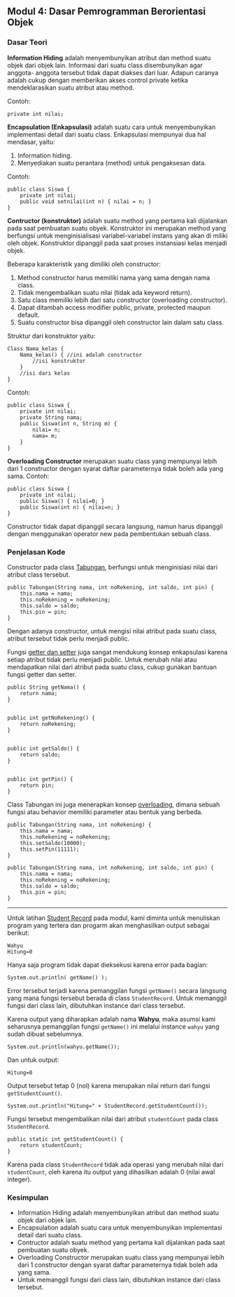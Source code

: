 
## Modul 4: Dasar Pemrogramman Berorientasi Objek
 
### Dasar Teori
**Information Hiding** adalah menyembunyikan atribut dan method suatu
objek dari objek lain. Informasi dari suatu class disembunyikan agar anggota- anggota tersebut tidak dapat diakses dari luar. Adapun caranya adalah cukup dengan memberikan akses control private ketika mendeklarasikan suatu atribut atau method. 

Contoh:
```
private int nilai;
```

**Encapsulation (Enkapsulasi)** adalah suatu cara untuk menyembunyikan implementasi detail dari suatu class. Enkapsulasi mempunyai dua hal mendasar, yaitu:
1. Information hiding.  
2. Menyediakan suatu perantara (method) untuk pengaksesan data.

Contoh:
```
public class Siswa {  
	private int nilai;  
	public void setnilai(int n) { nilai = n; }  
}
```

**Contructor (konstruktor)** adalah suatu method yang pertama kali dijalankan pada saat pembuatan suatu obyek. Konstruktor ini merupakan method yang berfungsi untuk menginisialisasi variabel-variabel instans yang akan di miliki oleh objek. Konstruktor dipanggil pada saat proses instansiasi kelas menjadi objek. 

Beberapa karakteristik yang dimiliki oleh constructor:
1.  Method constructor harus memiliki nama yang sama dengan nama class.
2.  Tidak mengembalikan suatu nilai (tidak ada keyword return).
3.  Satu class memiliki lebih dari satu constructor (overloading constructor).
4.  Dapat ditambah access modifier public, private, protected maupun default.
5. Suatu constructor bisa dipanggil oleh constructor lain dalam satu class.

Struktur dari konstruktor yaitu:
```
Class Nama_kelas {  
	Nama_kelas() { //ini adalah constructor
		//isi konstruktor
	}
	//isi dari kelas
}
```

Contoh:
```
public class Siswa {  
	private int nilai;  
	private String nama;  
	public Siswa(int n, String m) { 
		nilai= n;
		nama= m;
	}
}
```

**Overloading Constructor** merupakan suatu class yang mempunyai lebih dari 1 constructor dengan syarat daftar parameternya tidak boleh ada yang sama. Contoh:
```
public class Siswa {
	private int nilai;
	public Siswa() { nilai=0; }
	public Siswa(int n) { nilai=n; }
}
```

Constructor tidak dapat dipanggil secara langsung, namun harus dipanggil dengan menggunakan operator new pada pembentukan sebuah class.

### Penjelasan Kode
Constructor pada class [Tabungan](https://github.com/muhammadnazaralwi/20104038-MuhammadNazarAlwi-PraktikumPBO-SEB/blob/d0b0de360b97c8304569f9f8a82543b88bec5a46/PraktikumPemrogramanBerorientasiObjek/src/main/java/modul4/praktikum/enkapsulasi/Tabungan.java#L9-L14), berfungsi untuk menginisiasi nilai dari atribut class tersebut.
```
public Tabungan(String nama, int noRekening, int saldo, int pin) {
    this.nama = nama;
    this.noRekening = noRekening;
    this.saldo = saldo;
    this.pin = pin;
}
```

Dengan adanya constructor, untuk mengisi nilai atribut pada suatu class, atribut tersebut tidak perlu menjadi public.

Fungsi [getter dan setter](https://github.com/muhammadnazaralwi/20104038-MuhammadNazarAlwi-PraktikumPBO-SEB/blob/d0b0de360b97c8304569f9f8a82543b88bec5a46/PraktikumPemrogramanBerorientasiObjek/src/main/java/modul4/praktikum/enkapsulasi/Tabungan.java#L16-L30) juga sangat mendukung konsep enkapsulasi karena setiap atribut tidak perlu menjadi public. Untuk merubah nilai atau mendapatkan nilai dari atribut pada suatu class, cukup gunakan bantuan fungsi getter dan setter.

```
public String getNama() {
    return nama;
}


public int getNoRekening() {
    return noRekening;
}


public int getSaldo() {
    return saldo;
}


public int getPin() {
    return pin;
}
``` 

Class Tabungan ini juga menerapkan konsep [overloading](https://github.com/muhammadnazaralwi/20104038-MuhammadNazarAlwi-PraktikumPBO-SEB/blob/d0b0de360b97c8304569f9f8a82543b88bec5a46/PraktikumPemrogramanBerorientasiObjek/src/main/java/modul4/praktikum/overloading/Tabungan.java#L9-L21), dimana sebuah fungsi atau behavior memiliki parameter atau bentuk yang berbeda.
```
public Tabungan(String nama, int noRekening) {
    this.nama = nama;
    this.noRekening = noRekening;
    this.setSaldo(10000);
    this.setPin(11111);
}

public Tabungan(String nama, int noRekening, int saldo, int pin) {
    this.nama = nama;
    this.noRekening = noRekening;
    this.saldo = saldo;
    this.pin = pin;
}
```
<hr>

Untuk latihan [Student Record](https://github.com/muhammadnazaralwi/20104038-MuhammadNazarAlwi-PraktikumPBO-SEB/tree/d0b0de360b97c8304569f9f8a82543b88bec5a46/PraktikumPemrogramanBerorientasiObjek/src/main/java/modul4/tugas) pada modul, kami diminta untuk menuliskan program yang tertera dan progarm akan menghasilkan output sebagai berikut:
```
Wahyu
Hitung=0
```

Hanya saja program tidak dapat dieksekusi karena error pada bagian:
```
System.out.println( getName() );
```

Error tersebut terjadi karena pemanggilan fungsi `getName()` secara langsung yang mana fungsi tersebut berada di class `StudentRecord`. Untuk memanggil fungsi dari class lain, dibutuhkan instance dari class tersebut.

Karena output yang diharapkan adalah nama **Wahyu**, maka asumsi kami seharusnya pemanggilan fungsi `getName()` ini melalui instance `wahyu` yang sudah dibuat sebelumnya.
```
System.out.println(wahyu.getName());
```
Dan untuk output:
```
Hitung=0
```
Output tersebut tetap 0 (nol) karena merupakan nilai return dari fungsi `getStudentCount()`. 
```
System.out.println("Hitung=" + StudentRecord.getStudentCount());
```

Fungsi tersebut mengembalikan nilai dari atribut `studentCount` pada class `StudentRecord`.
```
public static int getStudentCount() {  
    return studentCount;  
}
```
Karena pada class `StudentRecord` tidak ada operasi yang merubah nilai dari `studentCount`, oleh karena itu output yang dihasilkan adalah 0 (nilai awal integer).

### Kesimpulan
* Information Hiding adalah menyembunyikan atribut dan method suatu objek dari objek lain.
* Encapsulation adalah suatu cara untuk menyembunyikan implementasi detail dari suatu class.
* Contructor adalah suatu method yang pertama kali dijalankan pada saat pembuatan suatu obyek.
* Overloading Constructor merupakan suatu class yang mempunyai lebih dari 1 constructor dengan syarat daftar parameternya tidak boleh ada yang sama.
* Untuk memanggil fungsi dari class lain, dibutuhkan instance dari class tersebut.
